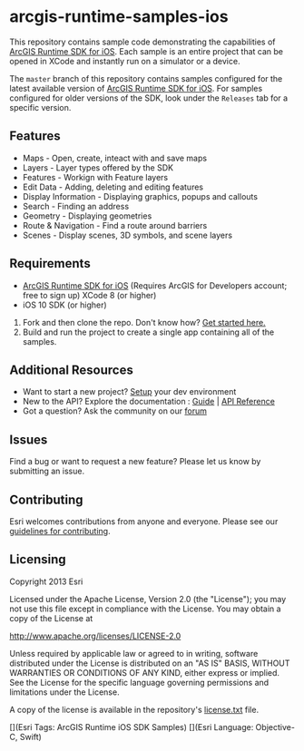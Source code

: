 arcgis-runtime-samples-ios
==========================
This repository contains sample code demonstrating the capabilities of [ArcGIS Runtime SDK for iOS](http://developers.arcgis.com/en/ios/). Each sample is an entire project that can be opened in XCode and instantly run on a simulator or a device.

The ```master``` branch of this repository contains samples configured for the latest available version of [ArcGIS Runtime SDK for iOS](https://developers.arcgis.com/en/ios/). For samples configured for older versions of the SDK,  look under the ```Releases``` tab for a specific version.

## Features
* Maps - Open, create, inteact with and save maps
* Layers - Layer types offered by the SDK
* Features - Workign with Feature layers
* Edit Data - Adding, deleting and editing features
* Display Information - Displaying graphics, popups and callouts
* Search - Finding an address
* Geometry - Displaying geometries
* Route & Navigation - Find a route around barriers
* Scenes - Display scenes, 3D symbols, and scene layers

## Requirements
* [ArcGIS Runtime SDK for iOS](https://developers.arcgis.com/en/ios/) (Requires ArcGIS for Developers account; free to sign up)
XCode 8 (or higher)
* iOS 10 SDK (or higher)

1. Fork and then clone the repo. Don't know how? [Get started here.](http://htmlpreview.github.com/?https://github.com/Esri/esri.github.com/blob/master/help/esri-getting-to-know-github.html)
2. Build and run the project to create a single app containing all of the samples.

## Additional Resources

* Want to start a new project? [Setup](https://developers.arcgis.com/ios/latest/swift/guide/install.htm) your dev environment
* New to the API? Explore the documentation : [Guide](https://developers.arcgis.com/ios/latest/swift/guide/introduction.htm) | [API Reference](https://developers.arcgis.com/ios/latest/api-reference/)
* Got a question? Ask the community on our [forum](https://geonet.esri.com/community/developers/native-app-developers/arcgis-runtime-sdk-for-ios/)

## Issues

Find a bug or want to request a new feature?  Please let us know by submitting an issue.

## Contributing

Esri welcomes contributions from anyone and everyone. Please see our [guidelines for contributing](https://github.com/esri/contributing).

## Licensing
Copyright 2013 Esri

Licensed under the Apache License, Version 2.0 (the "License");
you may not use this file except in compliance with the License.
You may obtain a copy of the License at

   http://www.apache.org/licenses/LICENSE-2.0

Unless required by applicable law or agreed to in writing, software
distributed under the License is distributed on an "AS IS" BASIS,
WITHOUT WARRANTIES OR CONDITIONS OF ANY KIND, either express or implied.
See the License for the specific language governing permissions and
limitations under the License.

A copy of the license is available in the repository's [license.txt]( https://raw.github.com/Esri/arcgis-runtime-samples-ios/master/license.txt) file.

[](Esri Tags: ArcGIS Runtime iOS SDK Samples)
[](Esri Language: Objective-C, Swift)
